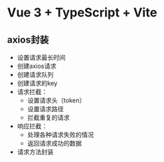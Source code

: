 # Vue 3 + TypeScript + Vite

## axios封装
- 设置请求最长时间
- 创建axios请求
- 创建请求队列
- 创建请求的key
- 请求拦截：
  - 设置请求头（token）
  - 设置请求路径
  - 拦截重复的请求
- 响应拦截：
  - 处理各种请求失败的情况
  - 返回请求成功的数据
- 请求方法封装